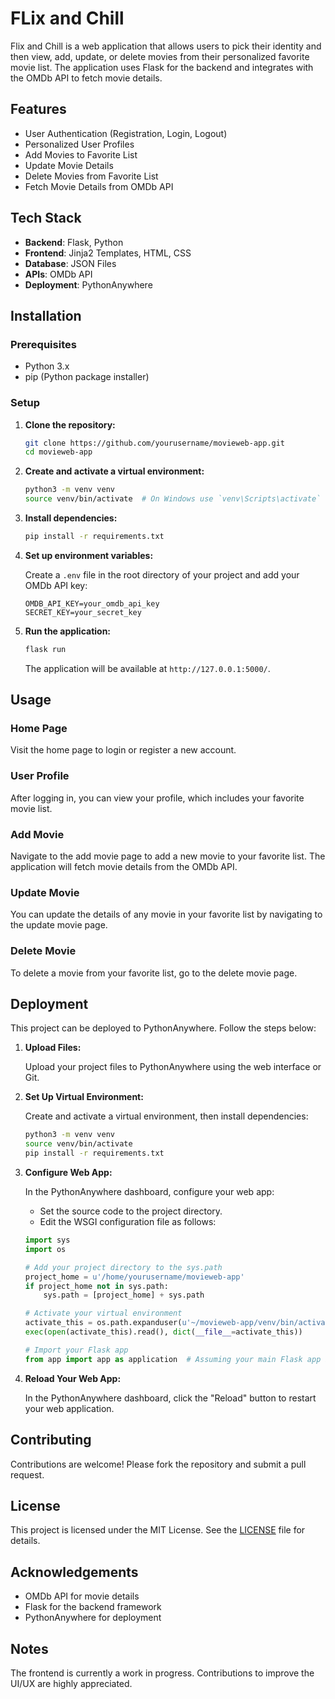 # FLix and Chill

Flix and Chill is a web application that allows users to pick their identity and then view, add, update, or delete movies from their personalized favorite movie list. The application uses Flask for the backend and integrates with the OMDb API to fetch movie details.

## Features

- User Authentication (Registration, Login, Logout)
- Personalized User Profiles
- Add Movies to Favorite List
- Update Movie Details
- Delete Movies from Favorite List
- Fetch Movie Details from OMDb API

## Tech Stack

- **Backend**: Flask, Python
- **Frontend**: Jinja2 Templates, HTML, CSS
- **Database**: JSON Files
- **APIs**: OMDb API
- **Deployment**: PythonAnywhere

## Installation

### Prerequisites

- Python 3.x
- pip (Python package installer)

### Setup

1. **Clone the repository:**

   ```sh
   git clone https://github.com/yourusername/movieweb-app.git
   cd movieweb-app
   ```

2. **Create and activate a virtual environment:**

   ```sh
   python3 -m venv venv
   source venv/bin/activate  # On Windows use `venv\Scripts\activate`
   ```

3. **Install dependencies:**

   ```sh
   pip install -r requirements.txt
   ```

4. **Set up environment variables:**

   Create a `.env` file in the root directory of your project and add your OMDb API key:

   ```env
   OMDB_API_KEY=your_omdb_api_key
   SECRET_KEY=your_secret_key
   ```

5. **Run the application:**

   ```sh
   flask run
   ```

   The application will be available at `http://127.0.0.1:5000/`.

## Usage

### Home Page

Visit the home page to login or register a new account.

### User Profile
After logging in, you can view your profile, which includes your favorite movie list.

### Add Movie

Navigate to the add movie page to add a new movie to your favorite list. The application will fetch movie details from the OMDb API.

### Update Movie

You can update the details of any movie in your favorite list by navigating to the update movie page.

### Delete Movie

To delete a movie from your favorite list, go to the delete movie page.

## Deployment
This project can be deployed to PythonAnywhere. Follow the steps below:

1. **Upload Files:**

   Upload your project files to PythonAnywhere using the web interface or Git.

2. **Set Up Virtual Environment:**

   Create and activate a virtual environment, then install dependencies:

   ```sh
   python3 -m venv venv
   source venv/bin/activate
   pip install -r requirements.txt
   ```

3. **Configure Web App:**

   In the PythonAnywhere dashboard, configure your web app:
   - Set the source code to the project directory.
   - Edit the WSGI configuration file as follows:

   ```python
   import sys
   import os

   # Add your project directory to the sys.path
   project_home = u'/home/yourusername/movieweb-app'
   if project_home not in sys.path:
       sys.path = [project_home] + sys.path

   # Activate your virtual environment
   activate_this = os.path.expanduser(u'~/movieweb-app/venv/bin/activate_this.py')
   exec(open(activate_this).read(), dict(__file__=activate_this))

   # Import your Flask app
   from app import app as application  # Assuming your main Flask app is named "app"
   ```

4. **Reload Your Web App:**

   In the PythonAnywhere dashboard, click the "Reload" button to restart your web application.

## Contributing

Contributions are welcome! Please fork the repository and submit a pull request.

## License

This project is licensed under the MIT License. See the [LICENSE](LICENSE) file for details.

## Acknowledgements

- OMDb API for movie details
- Flask for the backend framework
- PythonAnywhere for deployment

## Notes

The frontend is currently a work in progress. Contributions to improve the UI/UX are highly appreciated.
